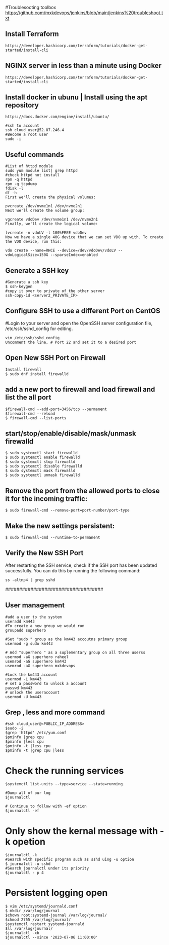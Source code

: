 
#Troublesooting toolbox
https://github.com/mxkdevops/jenkins/blob/main/jenkins%20troubleshoot.txt

## Install Terraform
```
https://developer.hashicorp.com/terraform/tutorials/docker-get-started/install-cli
```
## NGINX server in less than a minute using Docker
```
https://developer.hashicorp.com/terraform/tutorials/docker-get-started/install-cli

```
## Install docker in ubunu | Install using the apt repository
```
https://docs.docker.com/engine/install/ubuntu/
```


```
#ssh to account
ssh cloud_user@52.87.246.4
#Become a root user
sudo -i
```
## Useful commands
```
#List of httpd module 
sudo yum module list| grep httpd
#check httpd not install 
rpm -q httpd
rpm -q tcpdump
fdisk -l
df -h
First we'll create the physical volumes:

pvcreate /dev/nvme1n1 /dev/nvme2n1
Next we'll create the volume group:

vgcreate vdoDev /dev/nvme1n1 /dev/nvme2n1
Finally, we'll create the logical volume:

lvcreate -n vdoLV -l 100%FREE vdoDev
Now we have a single 40G device that we can set VDO up with. To create the VDO device, run this:

vdo create --name=RHCE --device=/dev/vdoDev/vdoLV --vdoLogicalSize=150G --sparseIndex=enabled
```

## Generate a SSH key 
```
#Generate a ssh key
$ ssh-keygen
#copy it over to private of the other server
ssh-copy-id <server2_PRIVATE_IP>
```
## Configure SSH to use a different Port on CentOS
#Login to your server and open the OpenSSH server configuration file, /etc/ssh/sshd_config for editing.
```
vim /etc/ssh/sshd_config
Uncomment the line, # Port 22 and set it to a desired port
```
## Open New SSH Port on Firewall
```
Install firewall 
$ sudo dnf install firewalld
```
## add a new port to firewall and load firewall and list the all port 
```
$firewall-cmd --add-port=3456/tcp --permanent
$firewall-cmd --reload
$ firewall-cmd --list-ports
```
## start/stop/enable/disable/mask/unmask firewalld
```
$ sudo systemctl start firewalld
$ sudo systemctl enable firewalld
$ sudo systemctl stop firewalld
$ sudo systemctl disable firewalld
$ sudo systemctl mask firewalld
$ sudo systemctl unmask firewalld

```

## Remove the port from the allowed ports to close it for the incoming traffic:
```
$ sudo firewall-cmd --remove-port=port-number/port-type
```
## Make the new settings persistent:
```
$ sudo firewall-cmd --runtime-to-permanent
```
## Verify the New SSH Port
After restarting the SSH service, check if the SSH port has been updated successfully. You can do this by running the following command:
```
ss -altnp4 | grep sshd
```

###################################
## User management 
```
#add a user to the system
useradd km443
#To create a new group we would run
groupadd superhero

#Set "sudo " group as the km443 accoutns primary group
usermod -g sudo km443

# Add "superhero " as a suplementary group on all three userss
usermod -aG superhero raheel
usemrod -aG superhero km443
usemrod -aG superhero mxkdevops

#Lock the km443 account
usermod -L km443
# set a password to unlock a account
passwd km443
# unlock the useraccount
usermod -U km443

```

## Grep , less and more command 
```
#ssh cloud_user@<PUBLIC_IP_ADDRESS>
$sudo -i
$grep 'httpd' /etc/yum.conf
$pminfo |grep cpu
$pminfo |less cpu
$pminfo -t |less cpu
$pminfo -t |grep cpu |less
```

# Check the running services 
```
$systemctl list-units --type=service --state=running

#Dump all of our log
$journalctl

# Continue to follow with -ef option
$journalctl -ef
```

# Only show the kernal message with -k opetion
```
$journalctl -k
#Search with specific program such as sshd uing -u option
$ journalctl -u sshd
#Search journalctl under its priority
$journalctl - p 4
```

# Persistent logging open
```
$ vim /etc/systemd/journald.conf
$ mkdir /var/log/journal
$chown root:systemd-journal /var/log/journal/
$chmod 2755 /var/log/journal/
$systemctl restart systemd-journald
$ll /var/log/journal/
$journalctl -xb
$journalctl --since '2023-07-06 11:00:00'

```
